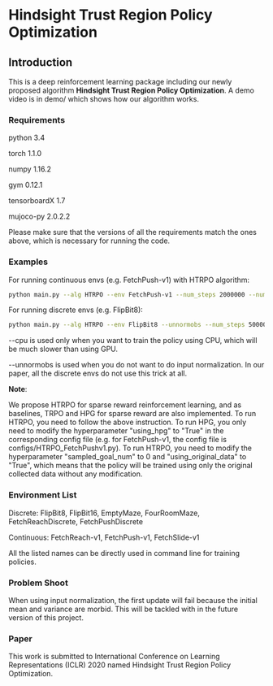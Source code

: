 # Hindsight Trust Region Policy Optimization

## Introduction

This is a deep reinforcement learning package including our newly proposed algorithm **Hindsight Trust Region Policy Optimization**. A demo video is in demo/ which shows how our algorithm works.

### Requirements

python               3.4

torch                1.1.0

numpy                1.16.2

gym                  0.12.1

tensorboardX         1.7

mujoco-py            2.0.2.2

Please make sure that the versions of all the requirements match the ones above, which is necessary for running the code.

### Examples
For running continuous envs (e.g. FetchPush-v1) with HTRPO algorithm:
```bash
python main.py --alg HTRPO --env FetchPush-v1 --num_steps 2000000 --num_evals 200 --eval_interval 19200 (--cpu)
```

For running discrete envs (e.g. FlipBit8):

```bash
python main.py --alg HTRPO --env FlipBit8 --unnormobs --num_steps 50000 --num_evals 200 --eval_interval 1024 (--cpu)
```

--cpu is used only when you want to train the policy using CPU, which will be much slower than using GPU.

--unnormobs is used when you do not want to do input normalization. In our paper, all the discrete envs do not use this trick at all.

**Note**: 

We propose HTRPO for sparse reward reinforcement learning, and as baselines, TRPO and HPG for sparse reward are also implemented. To run HTRPO, you need to follow the above instruction. To run HPG, you only need to modify the hyperparameter "using_hpg" to "True" in the corresponding config file (e.g. for FetchPush-v1, the config file is configs/HTRPO_FetchPushv1.py). To run HTRPO, you need to modify the hyperparameter "sampled_goal_num" to 0 and "using_original_data" to "True", which means that the policy will be trained using only the original collected data without any modification.

### Environment List

Discrete: FlipBit8, FlipBit16, EmptyMaze, FourRoomMaze, FetchReachDiscrete, FetchPushDiscrete

Continuous: FetchReach-v1, FetchPush-v1, FetchSlide-v1

All the listed names can be directly used in command line for training policies.

### Problem Shoot
When using input normalization, the first update will fail because the initial mean and variance are morbid. This will be tackled with in the future version of this project.

### Paper
This work is submitted to International Conference on Learning Representations (ICLR) 2020 named Hindsight Trust Region Policy Optimization.
